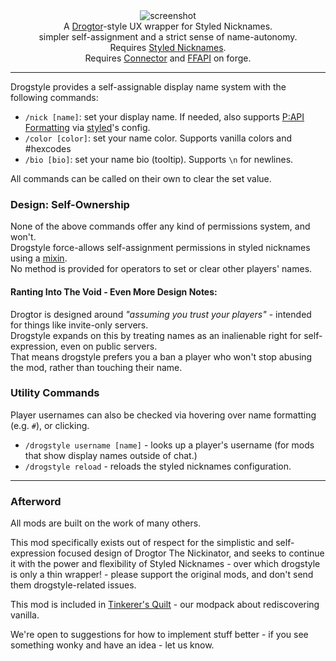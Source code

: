 <!--suppress HtmlDeprecatedTag, XmlDeprecatedElement -->
<center><img alt="screenshot" src="https://cdn.modrinth.com/data/MAmi6HBa/images/28cd3601f0f474e83693522dbcc4785a409bcf18.png" /></center>

<center>
A <a href="https://modrinth.com/mod/drogtor">Drogtor</a>-style UX wrapper for Styled Nicknames.<br/>
simpler self-assignment and a strict sense of name-autonomy.<br/>
Requires  <a href="https://modrinth.com/mod/styled-nicknames">Styled Nicknames</a>.<br/>
Requires <a href="https://modrinth.com/mod/connector">Connector</a> and <a href="https://modrinth.com/mod/forgified-fabric-api">FFAPI</a> on forge.<br/>
</center>

---

Drogstyle provides a self-assignable display name system with the following commands:
 - `/nick [name]`: set your display name. If needed, also supports [P:API Formatting](https://placeholders.pb4.eu/user/text-format/) via [styled](https://modrinth.com/mod/styled-nicknames)'s config.
 - `/color [color]`: set your name color. Supports vanilla colors and #hexcodes
 - `/bio [bio]`: set your name bio (tooltip). Supports `\n` for newlines.

All commands can be called on their own to clear the set value.

### Design: Self-Ownership

None of the above commands offer any kind of permissions system, and won't.<br/>
Drogstyle force-allows self-assignment permissions in styled nicknames using a [mixin](https://github.com/sisby-folk/drogstyle/blob/1.19/src/main/java/folk/sisby/drogstyle/mixin/styled_nicknames/ConfigManagerMixin.java).<br/>
No method is provided for operators to set or clear other players' names.

#### Ranting Into The Void - Even More Design Notes:

Drogtor is designed around _"assuming you trust your players"_ - intended for things like invite-only servers.<br/>
Drogstyle expands on this by treating names as an inalienable right for self-expression, even on public servers.<br/> That means drogstyle prefers you a ban a player who won't stop abusing the mod, rather than touching their name.

### Utility Commands

Player usernames can also be checked via hovering over name formatting (e.g. `#`), or clicking.

- `/drogstyle username [name]` - looks up a player's username (for mods that show display names outside of chat.)
- `/drogstyle reload` - reloads the styled nicknames configuration.

---

### Afterword

All mods are built on the work of many others.

This mod specifically exists out of respect for the simplistic and self-expression focused design of Drogtor The Nickinator, and seeks to continue it with the power and flexibility of Styled Nicknames - over which drogstyle is only a thin wrapper! - please support the original mods, and don't send them drogstyle-related issues. 

This mod is included in [Tinkerer's Quilt](https://modrinth.com/modpack/tinkerers-quilt) - our modpack about rediscovering vanilla.

We're open to suggestions for how to implement stuff better - if you see something wonky and have an idea - let us know.
